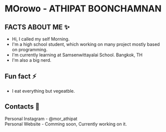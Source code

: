 # MOrowo - ATHIPAT BOONCHAMNAN

## FACTS ABOUT ME ✨
- Hi, I called my self Morning.  
- I'm a high school student, which working on many project mostly based on programming.  
- I'm currently learning at Samsenwittayalai School. Bangkok, TH  
- I'm also a big nerd.  

## Fun fact ⚡
- I eat everything but vegeatble.  

## Contacts 👀
Personal Instagram - @mor_athipat  
Personal Website - Comming soon, Currently working on it.  
